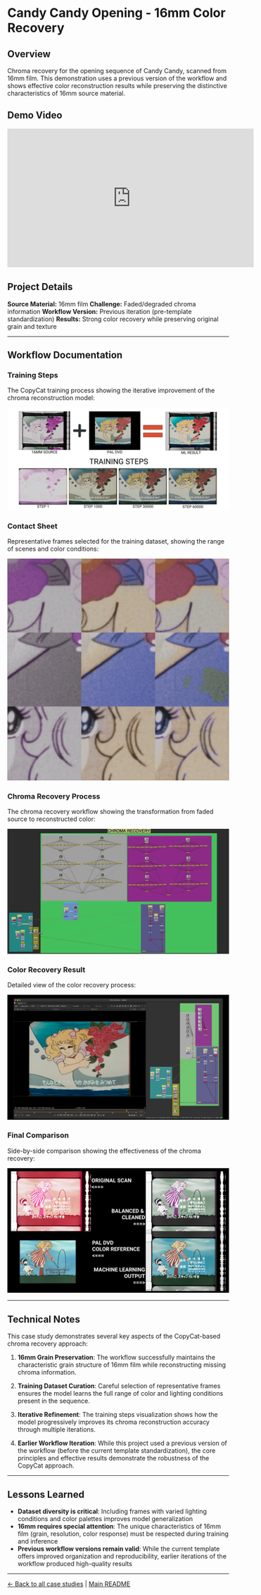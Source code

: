 # Candy Candy Opening - 16mm Color Recovery

## Overview
Chroma recovery for the opening sequence of Candy Candy, scanned from 16mm film. This demonstration uses a previous version of the workflow and shows effective color reconstruction results while preserving the distinctive characteristics of 16mm source material.

## Demo Video

<iframe width="560" height="315" src="https://www.youtube.com/embed/-ZKn-qbuuoQ?si=-B0cNgYvsYsLUkYc" title="YouTube video player" frameborder="0" allow="accelerometer; autoplay; clipboard-write; encrypted-media; gyroscope; picture-in-picture; web-share" referrerpolicy="strict-origin-when-cross-origin" allowfullscreen></iframe>

## Project Details

**Source Material:** 16mm film
**Challenge:** Faded/degraded chroma information
**Workflow Version:** Previous iteration (pre-template standardization)
**Results:** Strong color recovery while preserving original grain and texture

---

## Workflow Documentation

### Training Steps
The CopyCat training process showing the iterative improvement of the chroma reconstruction model:

![Candy Training Steps](../images/candy%20training%20steps.jpeg)

### Contact Sheet
Representative frames selected for the training dataset, showing the range of scenes and color conditions:

![Candy Contact Sheet](../images/candy%20contact%20sheet.jpeg)

### Chroma Recovery Process
The chroma recovery workflow showing the transformation from faded source to reconstructed color:

![Candy Chroma Recovery v1](../images/candy%20candy%20chroma%20recovery%20v1.jpeg)

### Color Recovery Result
Detailed view of the color recovery process:

![Candy Color Recovery v1](../images/candy%20color%20recovery%20v1.jpeg)

### Final Comparison
Side-by-side comparison showing the effectiveness of the chroma recovery:

![Candy Final Comparison](../images/candy%20final%20comparison.jpeg)

---

## Technical Notes

This case study demonstrates several key aspects of the CopyCat-based chroma recovery approach:

1. **16mm Grain Preservation**: The workflow successfully maintains the characteristic grain structure of 16mm film while reconstructing missing chroma information.

2. **Training Dataset Curation**: Careful selection of representative frames ensures the model learns the full range of color and lighting conditions present in the sequence.

3. **Iterative Refinement**: The training steps visualization shows how the model progressively improves its chroma reconstruction accuracy through multiple iterations.

4. **Earlier Workflow Iteration**: While this project used a previous version of the workflow (before the current template standardization), the core principles and effective results demonstrate the robustness of the CopyCat approach.

---

## Lessons Learned

- **Dataset diversity is critical**: Including frames with varied lighting conditions and color palettes improves model generalization
- **16mm requires special attention**: The unique characteristics of 16mm film (grain, resolution, color response) must be respected during training and inference
- **Previous workflow versions remain valid**: While the current template offers improved organization and reproducibility, earlier iterations of the workflow produced high-quality results

---

[← Back to all case studies](../case-studies.md) | [Main README](../../README.md)
